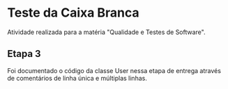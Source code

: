 # Teste da Caixa Branca

Atividade realizada para a matéria "Qualidade e Testes de Software".

## Etapa 3

Foi documentado o código da classe User nessa etapa de entrega através de comentários de linha única e múltiplas linhas.
